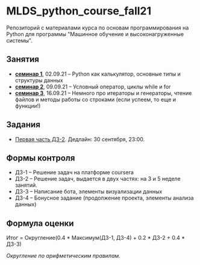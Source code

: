 # MLDS_python_course_fall21

Репозиторий с материалами курса по основам программирования на Python для программы "Машинное обучение и высоконагруженные системы".

## Занятия

* [__семинар 1__](https://github.com/AnastasiyaMax/ML-HLS_python_course_fall21/blob/main/class_1/sem01_intro21.ipynb), 02.09.21 – Python как калькулятор, основные типы и структуры данных
* [__семинар 2__](https://github.com/AnastasiyaMax/ML-HLS_python_course_fall21/blob/main/class_2/sem02_forif.ipynb), 09.09.21 – Условный оператор, циклы while и for
* [__семинар 3__](), 16.09.21 – Немного про итераторы и генераторы, чтение файлов и методы работы со строками (если успеем, то еще и функции!)

## Задания

* [Первая часть ДЗ-2](https://official.contest.yandex.ru/contest/29330/enter/). Дедлайн: 30 сентября, 23:00.

## Формы контроля 

* ДЗ-1 – Решение задач на платформе coursera
* ДЗ-2 – Решение задач, выдается в двух частях: на 3 и 5 неделе занятий. 
* ДЗ-3 – Написание бота, элементы визуализации данных
* ДЗ-4 – Бонусное задание (продолжение проекта, элементы анализа данных)

## Формула оценки

Итог = Округление(0.4 * Максимум(ДЗ-1, ДЗ-4) + 0.2 * ДЗ-2 + 0.4 * ДЗ-3)

*Округление по арифметическим правилам.*
